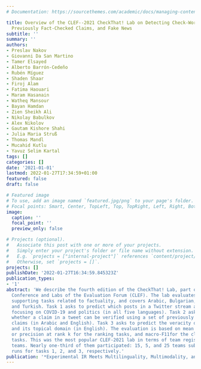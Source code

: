 ```yaml
---
# Documentation: https://sourcethemes.com/academic/docs/managing-content/

title: Overview of the CLEF--2021 CheckThat! Lab on Detecting Check-Worthy Claims,
  Previously Fact-Checked Claims, and Fake News
subtitle: ''
summary: ''
authors:
- Preslav Nakov
- Giovanni Da San Martino
- Tamer Elsayed
- Alberto Barrón-Cedeño
- Rubén Míguez
- Shaden Shaar
- Firoj Alam
- Fatima Haouari
- Maram Hasanain
- Watheq Mansour
- Bayan Hamdan
- Zien Sheikh Ali
- Nikolay Babulkov
- Alex Nikolov
- Gautam Kishore Shahi
- Julia Maria Struß
- Thomas Mandl
- Mucahid Kutlu
- Yavuz Selim Kartal
tags: []
categories: []
date: '2021-01-01'
lastmod: 2022-01-27T17:34:59+01:00
featured: false
draft: false

# Featured image
# To use, add an image named `featured.jpg/png` to your page's folder.
# Focal points: Smart, Center, TopLeft, Top, TopRight, Left, Right, BottomLeft, Bottom, BottomRight.
image:
  caption: ''
  focal_point: ''
  preview_only: false

# Projects (optional).
#   Associate this post with one or more of your projects.
#   Simply enter your project's folder or file name without extension.
#   E.g. `projects = ["internal-project"]` references `content/project/deep-learning/index.md`.
#   Otherwise, set `projects = []`.
projects: []
publishDate: '2022-01-27T16:34:59.845323Z'
publication_types:
- '1'
abstract: 'We describe the fourth edition of the CheckThat! Lab, part of the 2021
  Conference and Labs of the Evaluation Forum (CLEF). The lab evaluates technology
  supporting tasks related to factuality, and covers Arabic, Bulgarian, English, Spanish,
  and Turkish. Task 1 asks to predict which posts in a Twitter stream are worth fact-checking,
  focusing on COVID-19 and politics (in all five languages). Task 2 asks to determine
  whether a claim in a tweet can be verified using a set of previously fact-checked
  claims (in Arabic and English). Task 3 asks to predict the veracity of a news article
  and its topical domain (in English). The evaluation is based on mean average precision
  or precision at rank k for the ranking tasks, and macro-F11for the classification
  tasks. This was the most popular CLEF-2021 lab in terms of team registrations: 132
  teams. Nearly one-third of them participated: 15, 5, and 25 teams submitted official
  runs for tasks 1, 2, and 3, respectively.'
publication: '*Experimental IR Meets Multilinguality, Multimodality, and Interaction*'
---
```

